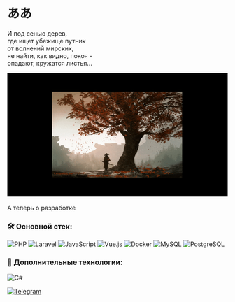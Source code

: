 # ああ

И под сенью дерев,  
где ищет убежище путник  
от волнений мирских,  
не найти, как видно, покоя -  
опадают, кружатся листья...  

![Описание картинки](самурай.gif)

А теперь о разработке

### 🛠 Основной стек:
![PHP](https://img.shields.io/badge/PHP-777BB4?style=for-the-badge&logo=php&logoColor=white)
![Laravel](https://img.shields.io/badge/Laravel-FF2D20?style=for-the-badge&logo=laravel&logoColor=white)
![JavaScript](https://img.shields.io/badge/JavaScript-F7DF1E?style=for-the-badge&logo=javascript&logoColor=black)
![Vue.js](https://img.shields.io/badge/Vue.js-4FC08D?style=for-the-badge&logo=vue.js&logoColor=white)
![Docker](https://img.shields.io/badge/Docker-2496ED?style=for-the-badge&logo=docker&logoColor=white)
![MySQL](https://img.shields.io/badge/MySQL-4479A1?style=for-the-badge&logo=mysql&logoColor=white)
![PostgreSQL](https://img.shields.io/badge/PostgreSQL-336791?style=for-the-badge&logo=postgresql&logoColor=white)

### 🔹 Дополнительные технологии:
![C#](https://img.shields.io/badge/C%23-239120?style=for-the-badge&logo=c-sharp&logoColor=white)


[![Telegram](https://img.shields.io/badge/Telegram-2CA5E0?style=for-the-badge&logo=telegram&logoColor=white)](https://t.me/@ak1naba)  
